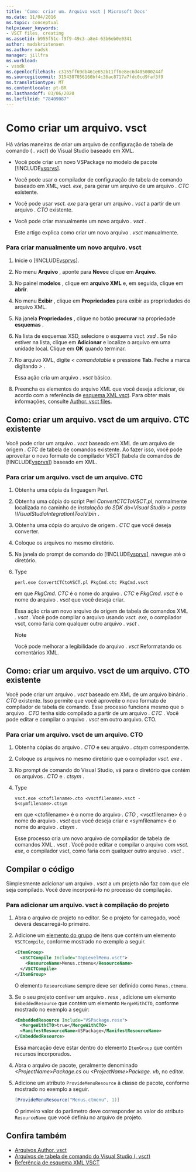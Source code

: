 ```yaml
---
title: 'Como: criar um. Arquivo vsct | Microsoft Docs'
ms.date: 11/04/2016
ms.topic: conceptual
helpviewer_keywords:
- VSCT files, creating
ms.assetid: b955f51c-f9f9-49c3-a8e4-63b6eb0e0341
author: madskristensen
ms.author: madsk
manager: jillfra
ms.workload:
- vssdk
ms.openlocfilehash: c3155ff69db461e652b11ff6e8ec6d405000244f
ms.sourcegitcommit: 3154387056160bf4c36ac8717a7fdc0cd9faf3f9
ms.translationtype: MT
ms.contentlocale: pt-BR
ms.lasthandoff: 03/06/2020
ms.locfileid: "78409087"
---
```

# <a name="how-to-create-a-vsct-file"></a>Como criar um arquivo. vsct

Há várias maneiras de criar um arquivo de configuração de tabela de comando ( *. vsct*) do Visual Studio baseado em XML.

- Você pode criar um novo VSPackage no modelo de pacote [!INCLUDE[vsprvs](../../code-quality/includes/vsprvs_md.md)].

- Você pode usar o compilador de configuração de tabela de comando baseado em XML, *vsct. exe*, para gerar um arquivo de um arquivo *. CTC* existente.

- Você pode usar *vsct. exe* para gerar um arquivo *. vsct* a partir de um arquivo *. CTO* existente.

- Você pode criar manualmente um novo arquivo *. vsct* .

  Este artigo explica como criar um novo arquivo *. vsct* manualmente.

### <a name="to-manually-create-a-new-vsct-file"></a>Para criar manualmente um novo arquivo. vsct

1. Inicie o [!INCLUDE[vsprvs](../../code-quality/includes/vsprvs_md.md)].

2. No menu **Arquivo** , aponte para **Novo**e clique em **Arquivo**.

3. No painel **modelos** , clique em **arquivo XML** e, em seguida, clique em **abrir**.

4. No menu **Exibir** , clique em **Propriedades** para exibir as propriedades do arquivo XML.

5. Na janela **Propriedades** , clique no botão **procurar** na propriedade **esquemas** .

6. Na lista de esquemas XSD, selecione o esquema *vsct. xsd* . Se não estiver na lista, clique em **Adicionar** e localize o arquivo em uma unidade local. Clique em **OK** quando terminar.

7. No arquivo XML, digite *< comandotable* e pressione **Tab**. Feche a marca digitando *>* .

    Essa ação cria um arquivo *. vsct* básico.

8. Preencha os elementos do arquivo XML que você deseja adicionar, de acordo com a referência de [esquema XML vsct](../../extensibility/vsct-xml-schema-reference.md). Para obter mais informações, consulte [Author. vsct files](../../extensibility/internals/authoring-dot-vsct-files.md).

<a name="how-to-create-a-dot-vsct-file-from-an-existing-dot-ctc-file"></a>

## <a name="how-to-create-a-vsct-file-from-an-existing-ctc-file"></a>Como: criar um arquivo. vsct de um arquivo. CTC existente

Você pode criar um arquivo *. vsct* baseado em XML de um arquivo de origem *. CTC* de tabela de comandos existente. Ao fazer isso, você pode aproveitar o novo formato de compilador VSCT (tabela de comandos de [!INCLUDE[vsprvs](../../code-quality/includes/vsprvs_md.md)]) baseado em XML.

### <a name="to-create-a-vsct-file-from-a-ctc-file"></a>Para criar um arquivo. vsct de um arquivo. CTC

1. Obtenha uma cópia da linguagem Perl.

2. Obtenha uma cópia do script Perl *ConvertCTCToVSCT.pl*, normalmente localizada no caminho de *instalação do SDK do\<Visual Studio > pasta \VisualStudioIntegration\Tools\bin* .

3. Obtenha uma cópia do arquivo de origem *. CTC* que você deseja converter.

4. Coloque os arquivos no mesmo diretório.

5. Na janela do prompt de comando do [!INCLUDE[vsprvs](../../code-quality/includes/vsprvs_md.md)], navegue até o diretório.

6. Type

   ```
   perl.exe ConvertCTCtoVSCT.pl PkgCmd.ctc PkgCmd.vsct
   ```

    em que *PkgCmd. CTC* é o nome do arquivo *. CTC* e *PkgCmd. vsct* é o nome do arquivo *. vsct* que você deseja criar.

    Essa ação cria um novo arquivo de origem de tabela de comandos XML *. vsct* . Você pode compilar o arquivo usando *vsct. exe*, o compilador vsct, como faria com qualquer outro arquivo *. vsct* .

   > [!NOTE]
   > Você pode melhorar a legibilidade do arquivo *. vsct* Reformatando os comentários XML.

<a name="how-to-create-a-dot-vsct-file-from-an-existing-dot-cto-file"></a>

## <a name="how-to-create-a-vsct-file-from-an-existing-cto-file"></a>Como: criar um arquivo. vsct de um arquivo. CTO existente

Você pode criar um arquivo *. vsct* baseado em XML de um arquivo binário *. CTO* existente. Isso permite que você aproveite o novo formato de compilador de tabela de comando. Esse processo funciona mesmo que o arquivo *. CTO* tenha sido compilado a partir de um arquivo *. CTC* . Você pode editar e compilar o arquivo *. vsct* em outro arquivo. CTO.

### <a name="to-create-a-vsct-file-from-a-cto-file"></a>Para criar um arquivo. vsct de um arquivo. CTO

1. Obtenha cópias do arquivo *. CTO* e seu arquivo *. ctsym* correspondente.

2. Coloque os arquivos no mesmo diretório que o compilador *vsct. exe* .

3. No prompt de comando do Visual Studio, vá para o diretório que contém os arquivos *. CTO* e *. ctsym* .

4. Type

    ```
    vsct.exe <ctofilename>.cto <vsctfilename>.vsct -S<symfilename>.ctsym
    ```

     em que \<ctofilename\> é o nome do arquivo *. CTO* , \<vsctfilename\> é o nome do arquivo *. vsct* que você deseja criar e \<symfilename\> é o nome do arquivo *. ctsym* .

     Esse processo cria um novo arquivo de compilador de tabela de comandos XML *. vsct* . Você pode editar e compilar o arquivo com *vsct. exe*, o compilador vsct, como faria com qualquer outro arquivo *. vsct* .

## <a name="compile-the-code"></a>Compilar o código
 Simplesmente adicionar um arquivo *. vsct* a um projeto não faz com que ele seja compilado. Você deve incorporá-lo no processo de compilação.

### <a name="to-add-a-vsct-file-to-project-compilation"></a>Para adicionar um arquivo. vsct à compilação do projeto

1. Abra o arquivo de projeto no editor. Se o projeto for carregado, você deverá descarregá-lo primeiro.

2. Adicione um [elemento do grupo](../../msbuild/itemgroup-element-msbuild.md) de itens que contém um elemento `VSCTCompile`, conforme mostrado no exemplo a seguir.

    ```xml
    <ItemGroup>
      <VSCTCompile Include="TopLevelMenu.vsct">
        <ResourceName>Menus.ctmenu</ResourceName>
      </VSCTCompile>
    </ItemGroup>

    ```

     O elemento `ResourceName` sempre deve ser definido como `Menus.ctmenu`.

3. Se o seu projeto contiver um arquivo *. resx* , adicione um elemento `EmbeddedResource` que contém um elemento `MergeWithCTO`, conforme mostrado no exemplo a seguir:

    ```xml
    <EmbeddedResource Include="VSPackage.resx">
      <MergeWithCTO>true</MergeWithCTO>
      <ManifestResourceName>VSPackage</ManifestResourceName>
    </EmbeddedResource>

    ```

     Essa marcação deve estar dentro do elemento `ItemGroup` que contém recursos incorporados.

4. Abra o arquivo de pacote, geralmente denominado *\<ProjectName\>Package.cs* ou *\<ProjectName\>Package. vb*, no editor.

5. Adicione um atributo `ProvideMenuResource` à classe de pacote, conforme mostrado no exemplo a seguir.

    ```csharp
    [ProvideMenuResource("Menus.ctmenu", 1)]
    ```

     O primeiro valor do parâmetro deve corresponder ao valor do atributo `ResourceName` que você definiu no arquivo de projeto.

## <a name="see-also"></a>Confira também
- [Arquivos Author. vsct](../../extensibility/internals/authoring-dot-vsct-files.md)
- [Arquivos de tabela de comando do Visual Studio (. vsct)](../../extensibility/internals/visual-studio-command-table-dot-vsct-files.md)
- [Referência de esquema XML VSCT](../../extensibility/vsct-xml-schema-reference.md)